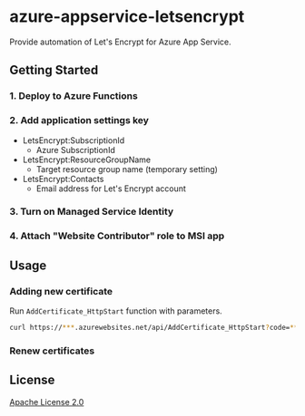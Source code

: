 # azure-appservice-letsencrypt

Provide automation of Let's Encrypt for Azure App Service.

## Getting Started

### 1. Deploy to Azure Functions



### 2. Add application settings key

- LetsEncrypt:SubscriptionId
  - Azure SubscriptionId
- LetsEncrypt:ResourceGroupName
  - Target resource group name (temporary setting)
- LetsEncrypt:Contacts
  - Email address for Let's Encrypt account

### 3. Turn on Managed Service Identity


### 4. Attach "Website Contributor" role to MSI app


## Usage

### Adding new certificate

Run `AddCertificate_HttpStart` function with parameters.

```sh
curl https://***.azurewebsites.net/api/AddCertificate_HttpStart?code=*** -X POST -H 'Content-Type:application/json' -d "{"ResourceGroupName":"***","SiteName":"***","Domain":"***"}" 
```

### Renew certificates

## License

[Apache License 2.0](https://github.com/shibayan/azure-appservice-letsencrypt/blob/master/LICENSE)
